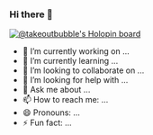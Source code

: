 ### Hi there 👋
[![@takeoutbubble's Holopin board](https://holopin.me/takeoutbubble)](https://holopin.io/@takeoutbubble)
<!--
**TakeoutBubble/takeoutbubble** is a ✨ _special_ ✨ repository because its `README.md` (this file) appears on your GitHub profile.

Here are some ideas to get you started:
-->
- 🔭 I’m currently working on ...
- 🌱 I’m currently learning ...
- 👯 I’m looking to collaborate on ...
- 🤔 I’m looking for help with ...
- 💬 Ask me about ...
- 📫 How to reach me: ...
- 😄 Pronouns: ...
- ⚡ Fun fact: ...

